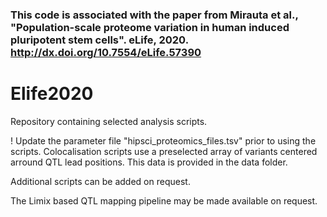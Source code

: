 ### This code is associated with the paper from Mirauta et al., "Population-scale proteome variation in human induced pluripotent stem cells". eLife, 2020. http://dx.doi.org/10.7554/eLife.57390


# Elife2020

Repository containing selected analysis scripts. 

! Update the parameter file "hipsci_proteomics_files.tsv" prior to using the scripts.
Colocalisation scripts use a preselected array of variants centered arround QTL lead positions. This data is provided in the data folder. 

Additional scripts can be added on request. 

The Limix based QTL mapping pipeline may be made available on request.
